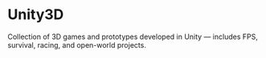 # Unity3D
Collection of 3D games and prototypes developed in Unity — includes FPS, survival, racing, and open-world projects.
